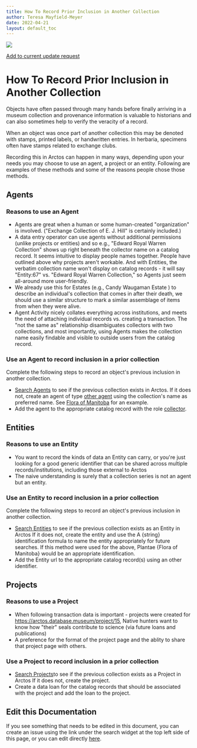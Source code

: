 ```yaml
---
title: How To Record Prior Inclusion in Another Collection
author: Teresa Mayfield-Meyer
date: 2022-04-21
layout: default_toc
---
```


![](https://raw.githubusercontent.com/ArctosDB/documentation-wiki/gh-pages/tutorial_images/Bear%20Work%20in%20Progress.JPG)

[Add to current update request](https://github.com/ArctosDB/documentation-wiki/issues/265)

# How To Record Prior Inclusion in Another Collection

Objects have often passed through many hands before finally arriving in a museum collection and provenance information is valuable to historians and can also sometimes help to verify the veracity of a record.

When an object was once part of another collection this may be denoted with stamps, printed labels, or handwritten entries. In herbaria, specimens often have stamps related to exchange clubs.

Recording this in Arctos can happen in many ways, depending upon your needs you may choose to use an agent, a project or an entity. Following are examples of these methods and some of the reasons people chose those methods.

## Agents

### Reasons to use an Agent
 - Agents are great when a human or some human-created "organization" is involved. ("Exchange Collection of E. J. Hill" is certainly included.)
 - A data entry operator can use agents without additional permissions (unlike projects or entities) and so e.g., "Edward Royal Warren Collection" shows up right beneath the collector name on a catalog record. It seems intuitive to display people names together. People have outlined above why projects aren't workable. And with Entities, the verbatim collection name won't display on catalog records - it will say "Entity:67" vs. "Edward Royal Warren Collection," so Agents just seem all-around more user-friendly.
 - We already use this for Estates (e.g., Candy Waugaman Estate ) to describe an individual's collection that comes in after their death, we should use a similar structure to mark a similar assemblage of items from when they were alive.
 - Agent Activity nicely collates everything across institutions, and meets the need of attaching individual records vs. creating a transaction. The "not the same as" relationship disambiguates collectors with two collections, and most importantly, using Agents makes the collection name easily findable and visible to outside users from the catalog record.
 
### Use an Agent to record inclusion in a prior collection
Complete the following steps to record an object's previous inclusion in another collection.

 - [Search Agents](https://arctos.database.museum/agent.cfm) to see if the previous collection exists in Arctos. If it does not, create an agent of type [other agent](https://arctos.database.museum/info/ctDocumentation.cfm?table=ctagent_type#other_agent) using the collection's name as preferred name. See [Flora of Manitoba](https://arctos.database.museum/agent/21339709) for an example.
 - Add the agent to the appropriate catalog record with the role [collector](https://arctos.database.museum/info/ctDocumentation.cfm?table=ctcollector_role#collector).
 
 ## Entities
 
 ### Reasons to use an Entity
  - You want to record the kinds of data an Entity can carry, or you're just looking for a good generic identifier that can be shared across multiple records/institutions, including those external to Arctos
  - The naive understanding is surely that a collection series is not an agent but an entity.
  
  ### Use an Entity to record inclusion in a prior collection
  Complete the following steps to record an object's previous inclusion in another collection.
  
  - [Search Entities](https://arctos.database.museum/SpecimenSearch.cfm?guid_prefix=Arctos%3AEntity) to see if the previous collection exists as an Entity in Arctos If it does not, create the entity and use the A {string} identification formula to name the entity appropriately for future searches. If this method were used for the above, Plantae {Flora of Manitoba} would be an appropriate identification.
  - Add the Entity url to the appropriate catalog record(s) using an other identifier. 
  
  ## Projects
  
  ### Reasons to use a Project
   - When following transaction data is important - projects were created for https://arctos.database.museum/project/15, Native hunters want to know how "their" seals contribute to science (via future loans and publications)
   -  A preference for the format of the project page and the ablity to share that project page with others. 
   
   ### Use a Project to record inclusion in a prior collection
   - [Search Projects](https://arctos.database.museum/SpecimenUsage.cfm)to see if the previous collection exists as a Project in Arctos If it does not, create the project.
   - Create a data loan for the catalog records that should be associated with the project and add the loan to the project.

## Edit this Documentation

If you see something that needs to be edited in this document, you can create an issue using the link under the search widget at the top left side of this page, or you can edit directly <a href="https://github.com/ArctosDB/documentation-wiki/edit/gh-pages/_how_to/How_To_Add_Object_Provenance.markdown" target="_blank">here</a>.

